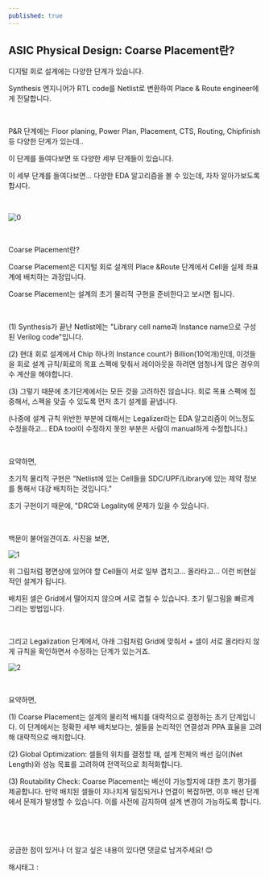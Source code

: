 ```yaml
---
published: true
---
```

## ASIC Physical Design: Coarse Placement란?

디지털 회로 설계에는 다양한 단계가 있습니다.

Synthesis 엔지니어가 RTL code를 Netlist로 변환하여 Place & Route engineer에게 전달합니다.

​

P&R 단계에는 Floor planing, Power Plan, Placement, CTS, Routing, Chipfinish 등 다양한 단계가 있는데..

이 단계를 들여다보면 또 다양한 세부 단계들이 있습니다.

이 세부 단계를 들여다보면... 다양한 EDA 알고리즘을 볼 수 있는데, 차차 알아가보도록 합시다.

​

![0](/asset/img/223678361784/0.png)

​

Coarse Placement란?

Coarse Placement은 디지털 회로 설계의 Place &Route 단계에서 Cell을 실제 좌표계에 배치하는 과정입니다.

Coarse Placement는 설계의 초기 물리적 구현을 준비한다고 보시면 됩니다.

​

(1) Synthesis가 끝난 Netlist에는 "Library cell name과 Instance name으로 구성된 Verilog code"입니다.

(2) 현대 회로 설계에서 Chip 하나의 Instance count가 Billion(10억개)인데, 이것들을 회로 설계 규칙/회로의 목표 스펙에 맞춰서 레이아웃을 하려면 엄청나게 많은 경우의 수 계산을 해야합니다.

(3) 그렇기 때문에 초기단계에서는 모든 것을 고려하진 않습니다. 회로 목표 스펙에 집중해서, 스펙을 맞출 수 있도록 먼저 초기 설계를 끝냅니다.

(나중에 설계 규칙 위반한 부분에 대해서는 Legalizer라는 EDA 알고리즘이 어느정도 수정을하고... EDA tool이 수정하지 못한 부분은 사람이 manual하게 수정합니다.) 

​

요약하면,

초기적 물리적 구현은 "Netlist에 있는 Cell들을 SDC/UPF/Library에 있는 제약 정보를 통해서 대강 배치하는 것입니다."

초기 구현이기 때문에, "DRC와 Legality에 문제가 있을 수 있습니다.

​

백문이 불어일견이죠. 사진을 보면,

![1](/asset/img/223678361784/1.png)

위 그림처럼 평면상에 있어야 할 Cell들이 서로 일부 겹치고... 올라타고... 이런 비현실적인 설계가 됩니다.

배치된 셀은 Grid에서 떨어지지 않으며 서로 겹칠 수 있습니다. 초기 밑그림을 빠르게 그리는 방법입니다.

​

그리고 Legalization 단계에서, 아래 그림처럼 Grid에 맞춰서 + 셀이 서로 올라타지 않게 규칙을 확인하면서 수정하는 단계가 있는거죠.

![2](/asset/img/223678361784/2.png)

​

요약하면,

(1) Coarse Placement는 설계의 물리적 배치를 대략적으로 결정하는 초기 단계입니다. 이 단계에서는 정확한 세부 배치보다는, 셀들을 논리적인 연결성과 PPA 효율을 고려해 대략적으로 배치합니다.

(2) Global Optimization: 셀들의 위치를 결정할 때, 설계 전체의 배선 길이(Net Length)와 성능 목표를 고려하여 전역적으로 최적화합니다.

(3) Routability Check: Coarse Placement는 배선이 가능할지에 대한 초기 평가를 제공합니다. 만약 배치된 셀들이 지나치게 밀집되거나 연결이 복잡하면, 이후 배선 단계에서 문제가 발생할 수 있습니다. 이를 사전에 감지하여 설계 변경이 가능하도록 합니다.

​

​

궁금한 점이 있거나 더 알고 싶은 내용이 있다면 댓글로 남겨주세요! 😊

 해시태그 : 